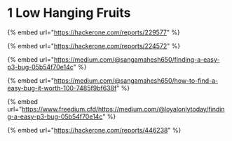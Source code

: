 # 1️ Low Hanging Fruits

{% embed url="https://hackerone.com/reports/229577" %}

{% embed url="https://hackerone.com/reports/224572" %}

{% embed url="https://medium.com/@sangamahesh650/finding-a-easy-p3-bug-05b54f70e14c" %}

{% embed url="https://medium.com/@sangamahesh650/how-to-find-a-easy-bug-it-worth-100-7485f9bf638f" %}

{% embed url="https://www.freedium.cfd/https://medium.com/@loyalonlytoday/finding-a-easy-p3-bug-05b54f70e14c" %}

{% embed url="https://hackerone.com/reports/446238" %}
